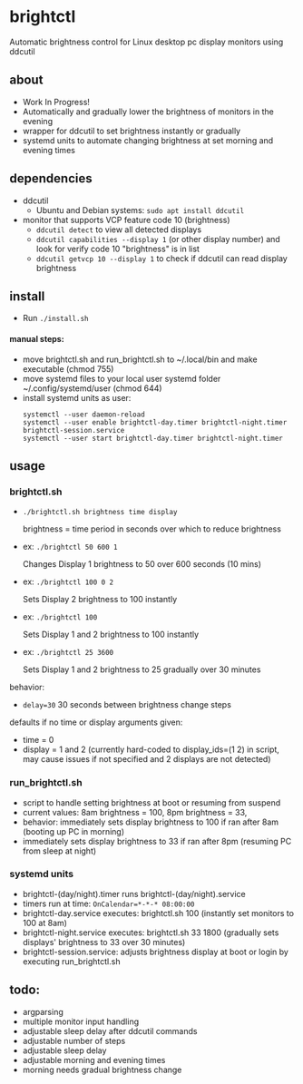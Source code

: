# brightctl
Automatic brightness control for Linux desktop pc display monitors using ddcutil

## about
* Work In Progress!
* Automatically and gradually lower the brightness of monitors in the evening
* wrapper for ddcutil to set brightness instantly or gradually
* systemd units to automate changing brightness at set morning and evening times

## dependencies
* ddcutil
  * Ubuntu and Debian systems: ```sudo apt install ddcutil```
* monitor that supports VCP feature code 10 (brightness)
  * ```ddcutil detect``` to view all detected displays
  * ```ddcutil capabilities --display 1``` (or other display number) and look for verify code 10 "brightness" is in list
  * ```ddcutil getvcp 10 --display 1``` to check if ddcutil can read display brightness

## install
* Run ```./install.sh```
  
#### manual steps:
* move brightctl.sh and run_brightctl.sh to ~/.local/bin and make executable (chmod 755)
* move systemd files to your local user systemd folder ~/.config/systemd/user (chmod 644)
* install systemd units as user: 
  ```
  systemctl --user daemon-reload
  systemctl --user enable brightctl-day.timer brightctl-night.timer brightctl-session.service
  systemctl --user start brightctl-day.timer brightctl-night.timer
  ```

## usage
### brightctl.sh
* ```./brightctl.sh brightness time display```
  
  brightness = time period in seconds over which to reduce brightness

* ex: ```./brightctl 50 600 1```

  Changes Display 1 brightness to 50 over 600 seconds (10 mins)

* ex: ```./brightctl 100 0 2```

  Sets Display 2 brightness to 100 instantly

* ex: ```./brightctl 100```

  Sets Display 1 and 2 brightness to 100 instantly

* ex: ```./brightctl 25 3600```

  Sets Display 1 and 2 brightness to 25 gradually over 30 minutes

behavior:
* ```delay=30``` 30 seconds between brightness change steps

defaults if no time or display arguments given:
* time = 0
* display = 1 and 2 (currently hard-coded to display_ids=(1 2) in script, may cause issues if not specified and 2 displays are not detected)

### run_brightctl.sh
* script to handle setting brightness at boot or resuming from suspend
* current values: 8am brightness = 100, 8pm brightness = 33, 
* behavior: immediately sets display brightness to 100 if ran after 8am (booting up PC in morning)
* immediately sets display brightness to 33 if ran after 8pm (resuming PC from sleep at night)

### systemd units
* brightctl-(day/night).timer runs brightctl-(day/night).service
* timers run at time: ```OnCalendar=*-*-* 08:00:00```
* brightctl-day.service executes: brightctl.sh 100 (instantly set monitors to 100 at 8am)
* brightctl-night.service executes: brightctl.sh 33 1800 (gradually sets displays' brightness to 33 over 30 minutes)
* brightctl-session.service: adjusts brightness display at boot or login by executing run_brightctl.sh

## todo:
* argparsing
* multiple monitor input handling
* adjustable sleep delay after ddcutil commands
* adjustable number of steps
* adjustable sleep delay
* adjustable morning and evening times
* morning needs gradual brightness change
